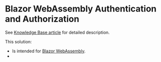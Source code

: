 # Blazor WebAssembly Authentication and Authorization

See [Knowledge Base article](https://www.forestbrook.net/docs/blazor/authorization.html) for detailed description.

This solution:
* Is intended for [Blazor WebAssembly](https://docs.microsoft.com/en-us/aspnet/core/blazor/hosting-models#blazor-webassembly). 
* 